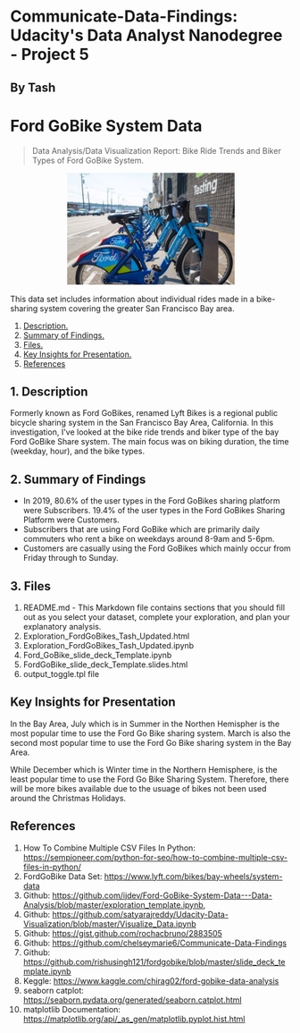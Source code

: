 # Communicate-Data-Findings: Udacity's Data Analyst Nanodegree - Project 5
## By Tash 
# Ford GoBike System Data 

> Data Analysis/Data Visualization Report: Bike Ride Trends and Biker Types of Ford GoBike System. 

<p align="center">
<img max-height=200 height=200 src="https://github.com/ciph3rwoman/Communicate-Data-Findings/blob/master/FordGoBike.jpg"/>
</p>

This data set includes information about individual rides made in a bike-sharing system covering the greater San Francisco Bay area.

1. [ Description. ](#desc)
2. [ Summary of Findings. ](#usage)
3. [ Files. ](#files)
4. [ Key Insights for Presentation. ](#key)
5. [ References ](#references)


<a name="desc"></a>
## 1. Description

Formerly known as Ford GoBikes, renamed Lyft Bikes is a regional public bicycle sharing system in the San Francisco Bay Area, California. In this investigation, I've looked at the bike ride trends and biker type of the bay Ford GoBike Share system. The main focus was on biking duration, the time (weekday, hour), and the bike types.


<a name="usage"></a>
## 2. Summary of Findings

* In 2019, 80.6% of the user types in the Ford GoBikes sharing platform were Subscribers. 19.4% of the user types in the Ford GoBikes Sharing Platform were Customers.
* Subscribers that are using Ford GoBike which are primarily daily commuters who rent a bike on weekdays around 8-9am and 5-6pm.
* Customers are casually using the Ford GoBikes which mainly occur from Friday through to Sunday.


## 3. Files 

<a name="files"></a>
1. README.md - This Markdown file contains sections that you should fill out as you select your dataset, complete your exploration, and plan your explanatory analysis.
2. Exploration_FordGoBikes_Tash_Updated.html
3. Exploration_FordGoBikes_Tash_Updated.ipynb
4. Ford_GoBike_slide_deck_Template.ipynb
5. FordGoBike_slide_deck_Template.slides.html
6. output_toggle.tpl file


## Key Insights for Presentation
<a name="key"></a>
In the Bay Area, July which is in Summer in the Northen Hemispher is the most popular time to use the Ford Go Bike sharing system. March is also the second most popular time to use the Ford Go Bike sharing system in the Bay Area.

While December which is Winter time in the Northern Hemisphere, is the least popular time to use the Ford Go Bike Sharing System. Therefore, there will be more bikes available due to the usuage of bikes not been used around the Christmas Holidays.

## References
<a name="references"></a>
1. How To Combine Multiple CSV Files In Python: https://sempioneer.com/python-for-seo/how-to-combine-multiple-csv-files-in-python/
2. FordGoBike Data Set: https://www.lyft.com/bikes/bay-wheels/system-data
3. Github: https://github.com/ijdev/Ford-GoBike-System-Data---Data-Analysis/blob/master/exploration_template.ipynb, 
4. Github: https://github.com/satyarajreddy/Udacity-Data-Visualization/blob/master/Visualize_Data.ipynb 
5. Github: https://gist.github.com/rochacbruno/2883505
6. Github: https://github.com/chelseymarie6/Communicate-Data-Findings
7. Github: https://github.com/rishusingh121/fordgobike/blob/master/slide_deck_template.ipynb
8. Keggle: https://www.kaggle.com/chirag02/ford-gobike-data-analysis
9. seaborn catplot: https://seaborn.pydata.org/generated/seaborn.catplot.html
10. matplotlib Documentation: https://matplotlib.org/api/_as_gen/matplotlib.pyplot.hist.html
